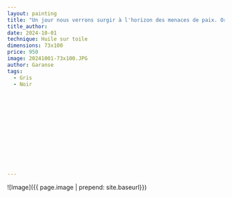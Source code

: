 ```yaml
---
layout: painting
title: "Un jour nous verrons surgir à l'horizon des menaces de paix. Or, nous ne sommes pas prêts." 
title_author:  					                                                  
date: 2024-10-01
technique: Huile sur toile 
dimensions: 73x100
price: 950
image: 20241001-73x100.JPG 
author: Garanse
tags:
  - Gris
  - Noir
  
  
  
  
  
  
  
  
  
  
  
  
  
---
```

![Image]({{ page.image | prepend: site.baseurl}})


